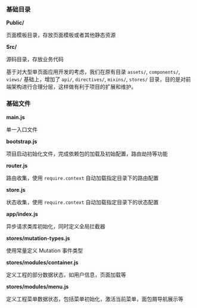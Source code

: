 ### 基础目录

**Public/**

页面模板目录，存放页面模板或者其他静态资源

**Src/**

源码目录，存放业务代码

基于对大型单页面应用开发的考虑，我们在原有目录 `assets/`, `components/`, `views/` 基础上，增加了 `api/`, `directives/`, `mixins/`, `stores/` 目录，目的是对前端架构进行合理分层，这样做有利于项目的扩展和维护。

### 基础文件

**main.js**

单一入口文件

**bootstrap.js**

项目启动初始化文件，完成依赖包的加载及初始配置，路由劫持等功能

**router.js**

路由收集，使用 `require.context` 自动加载指定目录下的路由配置

**store.js**

状态收集，使用 `require.context` 自动加载指定目录下的状态配置

**app/index.js**

异步请求类库初始化，同时定义全局拦截器

**stores/mutation-types.js**

使用常量定义 Mutation 事件类型

**stores/modules/container.js**

定义工程的部分数据状态，如用户信息，页面加载等

**stores/modules/menu.js**

定义工程菜单数据状态，包括菜单初始化，激活当前菜单，面包屑导航展示等
